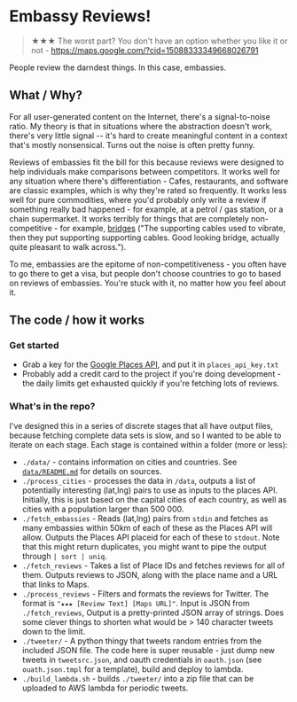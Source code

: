 # Embassy Reviews!

> ★★★ The worst part? You don't have an option whether you like it or not - https://maps.google.com/?cid=15088333349668026791

People review the darndest things. In this case, embassies.

## What / Why?

For all user-generated content on the Internet, there's a signal-to-noise ratio. My theory is that in situations where the abstraction doesn't work, there's very little signal -- it's hard to create meaningful content in a context that's mostly nonsensical. Turns out the noise is often pretty funny.

Reviews of embassies fit the bill for this because reviews were designed to help individuals make comparisons between competitors. It works well for any situation where there's differentiation  - Cafes, restaurants, and software are classic examples, which is why they're rated so frequently. It works less well for pure commodities, where you'd probably only write a review if something really bad happened - for example, at a petrol / gas station, or a chain supermarket. It works terribly for things that are completely non-competitive - for example, [bridges](https://www.google.com.au/maps/place/Anzac+Bridge+Sydney/@-33.8692218,151.1836338,17z/data=!3m1!4b1!4m5!3m4!1s0x6b12afccc0abca15:0xa4b3d2d3d71ca7bb!8m2!3d-33.8692218!4d151.1858225) ("The supporting cables used to vibrate, then they put supporting supporting cables. Good looking bridge, actually quite pleasant to walk across.").

To me, embassies are the epitome of non-competitiveness - you often have to go there to get a visa, but people don't choose countries to go to based on reviews of embassies. You're stuck with it, no matter how you feel about it.

## The code / how it works

### Get started
- Grab a key for the [Google Places API](https://developers.google.com/places/web-service/), and put it in `places_api_key.txt`
- Probably add a credit card to the project if you're doing development - the daily limits get exhausted quickly if you're fetching lots of reviews.

### What's in the repo?
I've designed this in a series of discrete stages that all have output files, because fetching complete data sets is slow, and so I wanted to be able to iterate on each stage. Each stage is contained within a folder (more or less):

- `./data/` - contains information on cities and countries. See [`data/README.md`](data/README.md) for details on sources.
- `./process_cities` - processes the data in `/data`, outputs a list of potentially interesting (lat,lng) pairs to use as inputs to the places API. Initially, this is just based on the capital cities of each country, as well as cities with a population larger than 500 000.
- `./fetch_embassies` - Reads (lat,lng) pairs from `stdin` and fetches as many embassies within 50km of each of these as the Places API will allow. Outputs the Places API placeid for each of these to `stdout`. Note that this might return duplicates, you might want to pipe the output through `| sort | uniq`.
- `./fetch_reviews` - Takes a list of Place IDs and fetches reviews for all of them. Outputs reviews to JSON, along with the place name and a URL that links to Maps.
- `./process_reviews` - Filters and formats the reviews for Twitter. The format is `"★★★ [Review Text] [Maps URL]"`. Input is JSON from `./fetch_reviews`, Output is a pretty-printed JSON array of strings. Does some clever things to shorten what would be > 140 character tweets down to the limit.
- `./tweeter/` - A python thingy that tweets random entries from the included JSON file. The code here is super reusable - just dump new tweets in `tweetsrc.json`, and oauth credentials in `oauth.json` (see `ouath.json.tmpl` for a template), build and deploy to lambda.
- `./build_lambda.sh` - builds `./tweeter/` into a zip file that can be uploaded to AWS lambda for periodic tweets.
